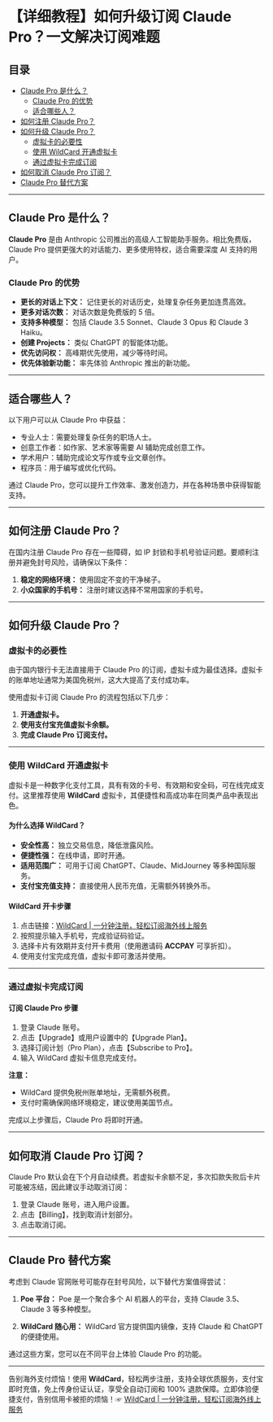 # 【详细教程】如何升级订阅 Claude Pro？一文解决订阅难题

## 目录
- [Claude Pro 是什么？](#claude-pro-是什么)
  - [Claude Pro 的优势](#claude-pro-的优势)
  - [适合哪些人？](#适合哪些人)
- [如何注册 Claude Pro？](#如何注册-claude-pro)
- [如何升级 Claude Pro？](#如何升级-claude-pro)
  - [虚拟卡的必要性](#虚拟卡的必要性)
  - [使用 WildCard 开通虚拟卡](#使用-wildcard-开通虚拟卡)
  - [通过虚拟卡完成订阅](#通过虚拟卡完成订阅)
- [如何取消 Claude Pro 订阅？](#如何取消-claude-pro-订阅)
- [Claude Pro 替代方案](#claude-pro-替代方案)

---

## Claude Pro 是什么？

**Claude Pro** 是由 Anthropic 公司推出的高级人工智能助手服务。相比免费版，Claude Pro 提供更强大的对话能力、更多使用特权，适合需要深度 AI 支持的用户。

### Claude Pro 的优势

- **更长的对话上下文：** 记住更长的对话历史，处理复杂任务更加连贯高效。
- **更多对话次数：** 对话次数是免费版的 5 倍。
- **支持多种模型：** 包括 Claude 3.5 Sonnet、Claude 3 Opus 和 Claude 3 Haiku。
- **创建 Projects：** 类似 ChatGPT 的智能体功能。
- **优先访问权：** 高峰期优先使用，减少等待时间。
- **优先体验新功能：** 率先体验 Anthropic 推出的新功能。

---

## 适合哪些人？

以下用户可以从 Claude Pro 中获益：

- 专业人士：需要处理复杂任务的职场人士。
- 创意工作者：如作家、艺术家等需要 AI 辅助完成创意工作。
- 学术用户：辅助完成论文写作或专业文章创作。
- 程序员：用于编写或优化代码。

通过 Claude Pro，您可以提升工作效率、激发创造力，并在各种场景中获得智能支持。

---

## 如何注册 Claude Pro？

在国内注册 Claude Pro 存在一些障碍，如 IP 封锁和手机号验证问题。要顺利注册并避免封号风险，请确保以下条件：

1. **稳定的网络环境：** 使用固定不变的干净梯子。
2. **小众国家的手机号：** 注册时建议选择不常用国家的手机号。



---

## 如何升级 Claude Pro？

### 虚拟卡的必要性

由于国内银行卡无法直接用于 Claude Pro 的订阅，虚拟卡成为最佳选择。虚拟卡的账单地址通常为美国免税州，这大大提高了支付成功率。

使用虚拟卡订阅 Claude Pro 的流程包括以下几步：

1. **开通虚拟卡。**
2. **使用支付宝充值虚拟卡余额。**
3. **完成 Claude Pro 订阅支付。**

---

### 使用 WildCard 开通虚拟卡

虚拟卡是一种数字化支付工具，具有有效的卡号、有效期和安全码，可在线完成支付。这里推荐使用 **WildCard** 虚拟卡，其便捷性和高成功率在同类产品中表现出色。

#### 为什么选择 WildCard？
- **安全性高：** 独立交易信息，降低泄露风险。
- **便捷性强：** 在线申请，即时开通。
- **适用范围广：** 可用于订阅 ChatGPT、Claude、MidJourney 等多种国际服务。
- **支付宝充值支持：** 直接使用人民币充值，无需额外转换外币。

#### WildCard 开卡步骤
1. 点击链接：[WildCard | 一分钟注册，轻松订阅海外线上服务](https://bit.ly/bewildcard)
2. 按照提示输入手机号，完成验证码验证。
3. 选择卡片有效期并支付开卡费用（使用邀请码 **ACCPAY** 可享折扣）。
4. 使用支付宝完成充值，虚拟卡即可激活并使用。

---

### 通过虚拟卡完成订阅

#### 订阅 Claude Pro 步骤
1. 登录 Claude 账号。
2. 点击【Upgrade】或用户设置中的【Upgrade Plan】。
3. 选择订阅计划（Pro Plan），点击【Subscribe to Pro】。
4. 输入 WildCard 虚拟卡信息完成支付。

**注意：**
- WildCard 提供免税州账单地址，无需额外税费。
- 支付时需确保网络环境稳定，建议使用美国节点。

完成以上步骤后，Claude Pro 将即时开通。

---

## 如何取消 Claude Pro 订阅？

Claude Pro 默认会在下个月自动续费。若虚拟卡余额不足，多次扣款失败后卡片可能被冻结，因此建议手动取消订阅：

1. 登录 Claude 账号，进入用户设置。
2. 点击【Billing】，找到取消计划部分。
3. 点击取消订阅。

---

## Claude Pro 替代方案

考虑到 Claude 官网账号可能存在封号风险，以下替代方案值得尝试：

1. **Poe 平台：**
   Poe 是一个聚合多个 AI 机器人的平台，支持 Claude 3.5、Claude 3 等多种模型。

2. **WildCard 随心用：**
   WildCard 官方提供国内镜像，支持 Claude 和 ChatGPT 的便捷使用。

通过这些方案，您可以在不同平台上体验 Claude Pro 的功能。

---

告别海外支付烦恼！使用 **WildCard**，轻松两步注册，支持全球优质服务，支付宝即时充值，免上传身份证认证，享受全自动订阅和 100% 退款保障。立即体验便捷支付，告别信用卡被拒的烦恼！☞ [WildCard | 一分钟注册，轻松订阅海外线上服务](https://bit.ly/bewildcard)
